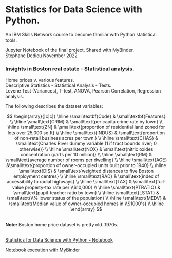 #  Statistics for Data Science with Python.

An IBM Skills Network course to become familiar with Python statistical tools. 

Jupyter Notebook of the final project. Shared with MyBinder.   
Stephane Dedieu  November 2022 


### **Insights in Boston real estate - Statistical analysis.**

Home prices v. various features. <br>
Descriptive Statistics - Statistical Analysis - Tests. <br>
Levene Test (Variances), T-test, ANOVA, Pearson Correlation, Regression analysis. <br>

The following describes the dataset variables:  <br>

$$
\begin{array}{|c|c|}
\hline
\small\textbf{Code} & \small\textbf{Features}  \\ 
\hline
\small\text{CRIM} & \small\text{per capita crime rate by town}  \\
\hline
\small\text{ZN} & \small\text{proportion of residential land zoned for lots over 25,000 sq.ft}  \\
\hline
\small\text{INDUS} & \small\text{proportion of non-retail business acres per town.}  \\
\hline
\small\text{CHAS} & \small\text{Charles River dummy variable (1 if tract bounds river; 0 otherwise)}  \\
\hline
\small\text{NOX} & \small\text{nitric oxides concentration (parts per 10 million)}  \\
\hline
\small\text{RM} & \small\text{average number of rooms per dwelling}  \\   
\hline
\small\text{AGE} &\small\text{proportion of owner-occupied units built prior to 1940}  \\   
\hline
\small\text{DIS} & \small\text{weighted distances to five Boston employment centres}  \\  
\hline
\small\text{RAD} & \small\text{index of accessibility to radial highways}  \\  
\hline
\small\text{TAX} & \small\text{full-value property-tax rate per \\$10,000}  \\ 
\hline
\small\text{PTRATIO} & \small\text{pupil-teacher ratio by town}  \\
\hline
\small\text{LSTAT} & \small\text{\\% lower status of the population}  \\
\hline
\small\text{MEDV} & \small\text{Median value of owner-occupied homes in \\$1000's}  \\    
\hline 
\end{array}
$$

<br>
<b>Note:</b> Boston home price dataset is pretty old. 1970s. 

<br>
<br>

[Statistics for Data Science with Python - Notebook](https://github.com/DrStef/Statistics-for-Data-Science-with-Python/blob/main/Statistics_for_Data_Science_with_Python_Final_Project_SD_v04.ipynb)

[Notebook execution with MyBinder](https://mybinder.org/v2/gh/DrStef/Statistics-for-Data-Science-with-Python/d11fe9e83c812bedf726a8b5c3bb3cb95b0fa667?urlpath=lab%2Ftree%2FStatistics_for_Data_Science_with_Python_Final_Project_SD_v04.ipynb)

